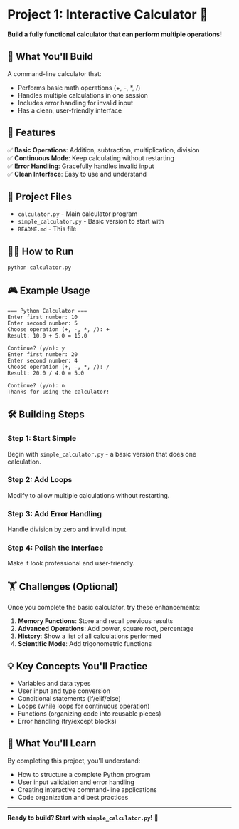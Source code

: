 # Project 1: Interactive Calculator 🧮

**Build a fully functional calculator that can perform multiple operations!**

## 🎯 What You'll Build

A command-line calculator that:
- Performs basic math operations (+, -, *, /)
- Handles multiple calculations in one session
- Includes error handling for invalid input
- Has a clean, user-friendly interface

## 🚀 Features

✅ **Basic Operations**: Addition, subtraction, multiplication, division  
✅ **Continuous Mode**: Keep calculating without restarting  
✅ **Error Handling**: Gracefully handles invalid input  
✅ **Clean Interface**: Easy to use and understand  

## 📁 Project Files

- `calculator.py` - Main calculator program
- `simple_calculator.py` - Basic version to start with
- `README.md` - This file

## 🏃‍♂️ How to Run

```bash
python calculator.py
```

## 🎮 Example Usage

```
=== Python Calculator ===
Enter first number: 10
Enter second number: 5
Choose operation (+, -, *, /): +
Result: 10.0 + 5.0 = 15.0

Continue? (y/n): y
Enter first number: 20
Enter second number: 4
Choose operation (+, -, *, /): /
Result: 20.0 / 4.0 = 5.0

Continue? (y/n): n
Thanks for using the calculator!
```

## 🛠️ Building Steps

### Step 1: Start Simple
Begin with `simple_calculator.py` - a basic version that does one calculation.

### Step 2: Add Loops
Modify to allow multiple calculations without restarting.

### Step 3: Add Error Handling
Handle division by zero and invalid input.

### Step 4: Polish the Interface
Make it look professional and user-friendly.

## 🏋️ Challenges (Optional)

Once you complete the basic calculator, try these enhancements:

1. **Memory Functions**: Store and recall previous results
2. **Advanced Operations**: Add power, square root, percentage
3. **History**: Show a list of all calculations performed
4. **Scientific Mode**: Add trigonometric functions

## 💡 Key Concepts You'll Practice

- Variables and data types
- User input and type conversion
- Conditional statements (if/elif/else)
- Loops (while loops for continuous operation)
- Functions (organizing code into reusable pieces)
- Error handling (try/except blocks)

## 🎉 What You'll Learn

By completing this project, you'll understand:
- How to structure a complete Python program
- User input validation and error handling
- Creating interactive command-line applications
- Code organization and best practices

---

**Ready to build? Start with `simple_calculator.py`!** 🚀
